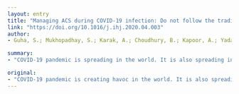 ```yaml
---
layout: entry
title: "Managing ACS during COVID-19 infection: Do not follow the traditional route"
link: "https://doi.org/10.1016/j.ihj.2020.04.003"
author:
- Guha, S.; Mukhopadhay, S.; Karak, A.; Choudhury, B.; Kapoor, A.; Yadav, R.

summary:
- "COVID-19 pandemic is spreading in the world. It is also spreading in India creating a massive healthcare problem. Few major hospitals were closed down because of the spread among healthcare personnel. Management of acute coronary syndrome (ACS) also requires certain modifications. In this opinion paper an attempt has been made to give an outline of ACS management in this changed scenario. ACS also requires some modifications to a lesser or greater extent because of this pandema. The pandamic is also spread in India and India causing havoc in the global and is spreading causing a huge healthcare problem in India."

original:
- "COVID-19 pandemic is creating havoc in the world. It is also spreading in India creating a massive healthcare problem. Few major hospitals were closed down because of the spread among healthcare personnel. Management of several commonly occurring diseases needed modifications to a lesser or greater extent because of this pandemic. Management of acute coronary syndrome (ACS) also requires certain modifications. In this opinion paper an attempt has been made to give an outline of ACS management in this changed scenario."
---
```


